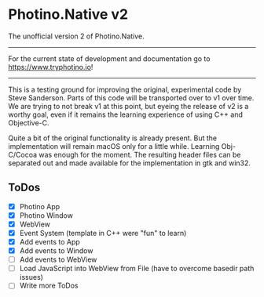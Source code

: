 # Photino.Native v2
The unofficial version 2 of Photino.Native.

---

For the current state of development and documentation go to https://www.tryphotino.io!

---

This is a testing ground for improving the original, experimental code by Steve Sanderson. Parts of this code will be transported over to v1 over time. We are trying to not break v1 at this point, but eyeing the release of v2 is a worthy goal, even if it remains the learning experience of using C++ and Objective-C.

Quite a bit of the original functionality is already present. But the implementation will remain macOS only for a little while. Learning Obj-C/Cocoa was enough for the moment. The resulting header files can be separated out and made available for the implementation in gtk and win32.

## ToDos
- [x] Photino App 
- [x] Photino Window
- [x] WebView
- [x] Event System (template in C++ were "fun" to learn)
- [x] Add events to App 
- [x] Add events to Window 
- [ ] Add events to WebView
- [ ] Load JavaScript into WebView from File (have to overcome basedir path issues)
- [ ] Write more ToDos